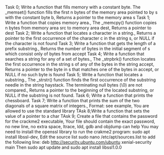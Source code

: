 Task 0; Write a function that fills memory with a constant byte. The _memset() function fills the first n bytes of the memory area pointed to by s with the constant byte b, Returns a pointer to the memory area s
Task 1; Write a function that copies memory area., The _memcpy() function copies n bytes from memory area src to memory area dest, Returns a pointer to dest
Task 2; Write a function that locates a character in a string., Returns a pointer to the first occurrence of the character c in the string s, or NULL if the character is not found
Task 3; Write a function that gets the length of a prefix substring., Returns the number of bytes in the initial segment of s which consist only of bytes from accept
Task 4; Write a function that searches a string for any of a set of bytes., The _strpbrk() function locates the first occurrence in the string s of any of the bytes in the string accept, Returns a pointer to the byte in s that matches one of the bytes in accept, or NULL if no such byte is found
Task 5; Write a function that locates a substring., The _strstr() function finds the first occurrence of the substring needle in the string haystack. The terminating null bytes (\0) are not compared., Returns a pointer to the beginning of the located substring, or NULL if the substring is not found.
Task 6; Write a function that prints the chessboard.
Task 7; Write a function that prints the sum of the two diagonals of a square matrix of integers., Format: see example, You are allowed to use the standard library
TAsk 8;Write a function that sets the value of a pointer to a char
TAsk 9; Create a file that contains the password for the crackme2 executable, Your file should contain the exact password, no new line, no extra space, ltrace, ldd, gdb and objdump can help You may need to install the openssl library to run the crakme2 program: sudo apt install libssl-dev, Edit the source list sudo nano /etc/apt/sources.list to add the following line: deb http://security.ubuntu.com/ubuntu xenial-security main Then sudo apt update and sudo apt install libssl1.0.0

